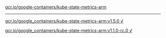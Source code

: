 [gcr.io/google-containers/kube-state-metrics-arm](https://hub.docker.com/r/sqeven/kube-state-metrics-arm/tags/) 

----
[gcr.io/google_containers/kube-state-metrics-arm:v1.5.0 √](https://hub.docker.com/r/sqeven/kube-state-metrics-arm/tags/)

[gcr.io/google_containers/kube-state-metrics-arm:v1.1.0-rc.0 √](https://hub.docker.com/r/sqeven/kube-state-metrics-arm/tags/)


